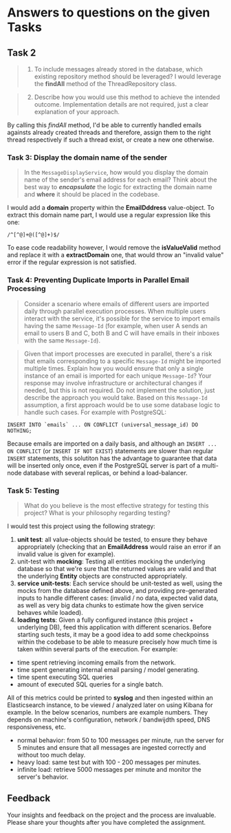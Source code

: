 # Answers to questions on the given Tasks
## Task 2

> 1. To include messages already stored in the database, which existing repository method should be leveraged?
I would leverage the **findAll** method of the ThreadRepository class.

> 2. Describe how you would use this method to achieve the intended outcome. Implementation details are not required, just a clear explanation of your approach.

By calling this *findAll* method, I'd be able to currently handled emails againsts already created threads and therefore, assign them to the right thread respectively if such a thread exist, or create a new one otherwise.

### Task 3: Display the domain name of the sender

> In the `MessageDisplayService`, how would you display the domain name of the sender's email address for each email? Think about the best way to **_encapsulate_** the logic for extracting the domain name and **where** it should be placed in the codebase.

I would add a **domain** property within the **EmailDddress** value-object. To extract this domain name part, I would use a regular expression like this one:
```
/^[^@]+@([^@]+)$/
```
To ease code readability however, I would remove the **isValueValid** method and replace it with a **extractDomain** one, that would throw an "invalid value" error if the regular expression is not satisfied.

### Task 4: Preventing Duplicate Imports in Parallel Email Processing

> Consider a scenario where emails of different users are imported daily through parallel execution processes. When multiple users interact with the service, it's possible for the service to import emails having the same `Message-Id` (for example, when user A sends an email to users B and C, both B and C will have emails in their inboxes with the same `Message-Id`).

> Given that import processes are executed in parallel, there's a risk that emails corresponding to a specific `Message-Id` might be imported multiple times. Explain how you would ensure that only a single instance of an email is imported for each unique `Message-Id`? Your response may involve infrastructure or architectural changes if needed, but this is not required. Do not implement the solution, just describe the approach you would take.
Based on this `Message-Id` assumption, a first approach would be to use some database logic to handle such cases. For example with PostgreSQL:
```
INSERT INTO `emails` ... ON CONFLICT (universal_message_id) DO NOTHING;
```

Because emails are imported on a daily basis, and although an `INSERT ... ON CONFLICT` (or `INSERT IF NOT EXIST`) statements are slower than regular `INSERT` statements, this solutiton has the advantage to guarantee that data will be inserted only once, even if the PostgreSQL server is part of a multi-node database with several replicas, or behind a load-balancer.



### Task 5: Testing

> What do you believe is the most effective strategy for testing this project? What is your philosophy regarding testing?

I would test this project using the following strategy:
1. **unit test**: all value-objects should be tested, to ensure they behave appropriately (checking that an **EmailAddress** would raise an error if an invalid value is given for example).
2. unit-test with **mocking**: Testing all entities mocking the underlying database so that we're sure that the returned values are valid and that the underlying **Entity** objects are constructed appropriately.
3. **service unit-tests**: Each service should be unit-tested as well, using the mocks from the database defined above, and providing pre-generated inputs to handle different cases: (invalid / no data, expected valid data, as well as very big data chunks to estimate how the given service behaves while loaded).
4. **loading tests**: Given a fully configured instance (this project + underlying DB), feed this application with different scenarios. Before starting such tests, it may be a good idea to add some checkpoinss within the codebase to be able to measure precisely how much time is taken within several parts of the execution. For example:
- time spent retrieving incoming emails from the network.
- time spent generating internal email parsing / model generating.
- time spent executing SQL queries
- amount of executed SQL queries for a single batch.

All of this metrics could be printed to **syslog** and then ingested within an Elasticsearch instance, to be viewed / analyzed later on using Kibana for example.
In the below scenarios, numbers are example numbers. They depends on machine's configuration, network / bandwijdth speed, DNS responsiveness, etc.
- normal behavior: from 50 to 100 messages per minute, run the server for 5 minutes and ensure that all messages are ingested correctly and without too much delay.
- heavy load: same test but with 100 - 200 messages per minutes.
- infinite load: retrieve 5000 messages per minute and monitor the server's behavior.

## Feedback

Your insights and feedback on the project and the process are invaluable. Please share your thoughts after you have completed the assignment.
